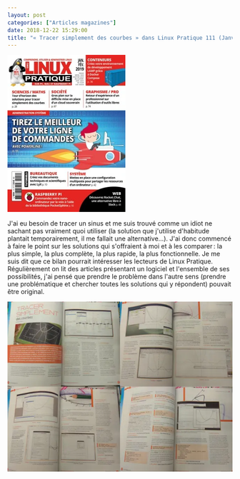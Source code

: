 ```yaml
---
layout: post
categories: ["Articles magazines"]
date: 2018-12-22 15:29:00
title: "« Tracer simplement des courbes » dans Linux Pratique 111 (Janvier-Février 2019)"
---
```


[![couverture](/assets/images/articles/LP111-couv.webp)](https://boutique.ed-diamond.com/en-kiosque/1368-linux-pratique-111.html)

J'ai eu besoin de tracer un sinus et me suis trouvé comme un idiot ne
sachant pas vraiment quoi utiliser (la solution que j'utilise d'habitude
plantait temporairement, il me fallait une alternative…). J'ai donc
commencé à faire le point sur les solutions qui s'offraient à moi et à
les comparer : la plus simple, la plus complète, la plus rapide, la plus
fonctionnelle. Je me suis dit que ce bilan pourrait intéresser les
lecteurs de Linux Pratique. Régulièrement on lit des articles présentant
un logiciel et l'ensemble de ses possibilités, j'ai pensé que prendre le
problème dans l'autre sens (prendre une problématique et chercher toutes
les solutions qui y répondent) pouvait être original.

![preview](/assets/images/articles/LP111-plot.webp)
